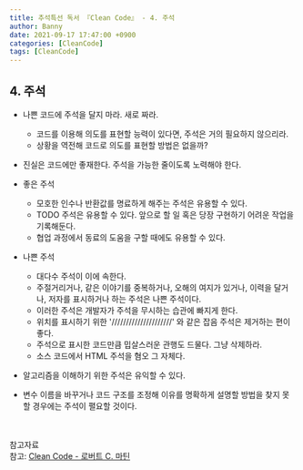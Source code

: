```yaml
---
title: 추석특선 독서 『Clean Code』 - 4. 주석
author: Banny
date: 2021-09-17 17:47:00 +0900
categories: [CleanCode]
tags: [CleanCode]
---
```


## 4. 주석

- 나쁜 코드에 주석을 달지 마라. 새로 짜라.

  - 코드를 이용해 의도를 표현할 능력이 있다면, 주석은 거의 필요하지 않으리라.
  - 상황을 역전해 코드로 의도를 표현할 방법은 없을까?

- 진실은 코드에만 좋재한다. 주석을 가능한 줄이도록 노력해야 한다.

- 좋은 주석

  - 모호한 인수나 반환값를 명료하게 해주는 주석은 유용할 수 있다.
  - TODO 주석은 유용할 수 있다. 앞으로 할 일 혹은 당장 구현하기 어려운 작업을 기록해둔다.
  - 협업 과정에서 동료의 도움을 구할 때에도 유용할 수 있다.

- 나쁜 주석

  - 대다수 주석이 이에 속한다.
  - 주절거리거나, 같은 이야기를 중복하거나, 오해의 여지가 있거나, 이력을 달거나, 저자를 표시하거나 하는 주석은 나쁜 주석이다.
  - 이러한 주석은 개발자가 주석을 무시하는 습관에 빠지게 한다.
  - 위치를 표시하기 위한 '/////////////////////' 와 같은 잡음 주석은 제거하는 편이 좋다.
  - 주석으로 표시한 코드만큼 밉살스러운 관행도 드물다. 그냥 삭제하라.
  - 소스 코드에서 HTML 주석을 혐오 그 자체다.

- 알고리즘을 이해하기 위한 주석은 유익할 수 있다.

- 변수 이름을 바꾸거나 코드 구조를 조정해 이유를 명확하게 설명할 방법을 찾지 못할 경우에는 주석이 펼요할 것이다.

<br>
<br>
참고자료<br>
참고: <a href="http://www.yes24.com/Product/Goods/59626179">Clean Code - 로버트 C. 마틴</a>

